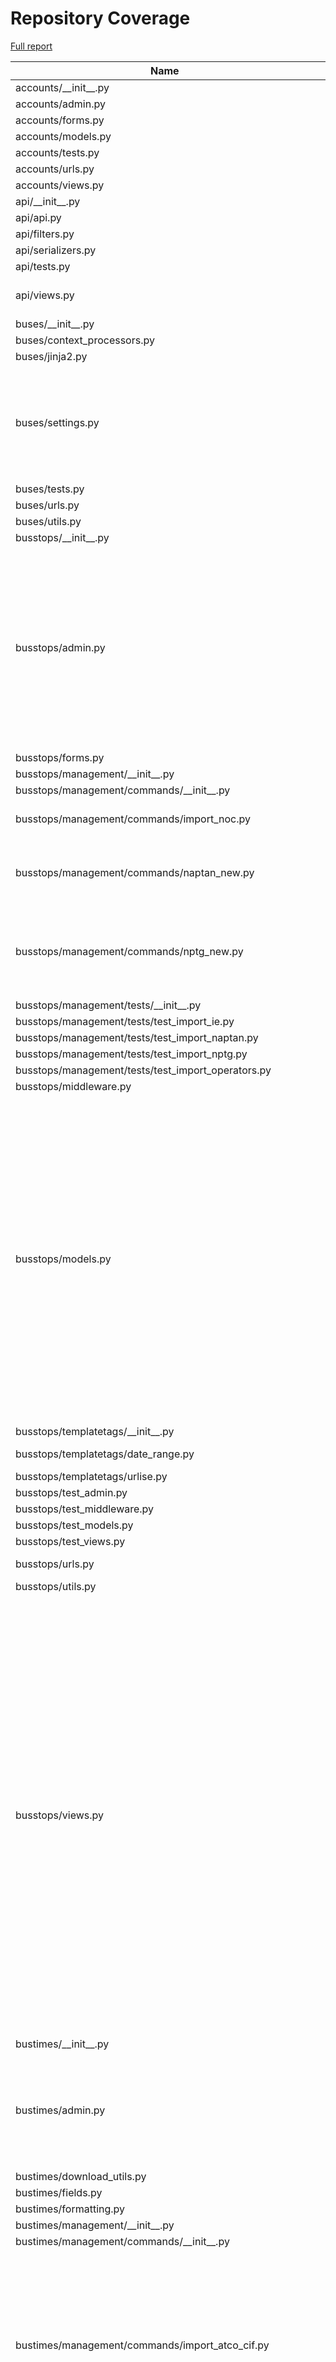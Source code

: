 # Repository Coverage

[Full report](https://htmlpreview.github.io/?https://github.com/jclgoodwin/bustimes.org/blob/python-coverage-comment-action-data/htmlcov/index.html)

| Name                                                            |    Stmts |     Miss |   Cover |   Missing |
|---------------------------------------------------------------- | -------: | -------: | ------: | --------: |
| accounts/\_\_init\_\_.py                                        |        0 |        0 |    100% |           |
| accounts/admin.py                                               |       41 |        0 |    100% |           |
| accounts/forms.py                                               |       50 |        0 |    100% |           |
| accounts/models.py                                              |       25 |        0 |    100% |           |
| accounts/tests.py                                               |       99 |        0 |    100% |           |
| accounts/urls.py                                                |        4 |        0 |    100% |           |
| accounts/views.py                                               |       61 |        1 |     98% |       108 |
| api/\_\_init\_\_.py                                             |        0 |        0 |    100% |           |
| api/api.py                                                      |       11 |        0 |    100% |           |
| api/filters.py                                                  |       53 |        0 |    100% |           |
| api/serializers.py                                              |      114 |        0 |    100% |           |
| api/tests.py                                                    |        7 |        0 |    100% |           |
| api/views.py                                                    |       93 |        5 |     95% |134, 141-148 |
| buses/\_\_init\_\_.py                                           |        0 |        0 |    100% |           |
| buses/context\_processors.py                                    |        5 |        0 |    100% |           |
| buses/jinja2.py                                                 |       36 |        2 |     94% |    40, 61 |
| buses/settings.py                                               |      112 |       21 |     81% |97-105, 125, 208, 227-235, 252-268, 320 |
| buses/tests.py                                                  |        5 |        0 |    100% |           |
| buses/urls.py                                                   |        6 |        0 |    100% |           |
| buses/utils.py                                                  |       24 |        1 |     96% |        27 |
| busstops/\_\_init\_\_.py                                        |        0 |        0 |    100% |           |
| busstops/admin.py                                               |      323 |       16 |     95% |103-109, 184, 243-251, 333-334, 380, 455, 459, 508, 540, 584, 588, 612, 616 |
| busstops/forms.py                                               |       46 |        0 |    100% |           |
| busstops/management/\_\_init\_\_.py                             |        0 |        0 |    100% |           |
| busstops/management/commands/\_\_init\_\_.py                    |        0 |        0 |    100% |           |
| busstops/management/commands/import\_noc.py                     |      130 |        3 |     98% |155, 184, 246 |
| busstops/management/commands/naptan\_new.py                     |      151 |        5 |     97% |47, 100, 152, 212, 257 |
| busstops/management/commands/nptg\_new.py                       |       94 |        7 |     93% |148, 158, 163, 169-170, 172-173 |
| busstops/management/tests/\_\_init\_\_.py                       |        0 |        0 |    100% |           |
| busstops/management/tests/test\_import\_ie.py                   |       63 |        0 |    100% |           |
| busstops/management/tests/test\_import\_naptan.py               |       67 |        0 |    100% |           |
| busstops/management/tests/test\_import\_nptg.py                 |       31 |        0 |    100% |           |
| busstops/management/tests/test\_import\_operators.py            |       64 |        0 |    100% |           |
| busstops/middleware.py                                          |       20 |        0 |    100% |           |
| busstops/models.py                                              |      605 |       30 |     95% |241, 287, 389, 426, 476, 502, 592, 630, 722, 786, 789-792, 803-804, 828-832, 837, 848, 867-868, 941-945, 1003, 1045, 1060, 1096 |
| busstops/templatetags/\_\_init\_\_.py                           |        0 |        0 |    100% |           |
| busstops/templatetags/date\_range.py                            |       25 |        3 |     88% | 9, 22, 28 |
| busstops/templatetags/urlise.py                                 |       20 |        0 |    100% |           |
| busstops/test\_admin.py                                         |       54 |        0 |    100% |           |
| busstops/test\_middleware.py                                    |       10 |        0 |    100% |           |
| busstops/test\_models.py                                        |      143 |        0 |    100% |           |
| busstops/test\_views.py                                         |      277 |        0 |    100% |           |
| busstops/urls.py                                                |       20 |        2 |     90% |   123-125 |
| busstops/utils.py                                               |        3 |        0 |    100% |           |
| busstops/views.py                                               |      621 |       46 |     93% |116, 136-140, 486, 512, 562, 726, 757, 821-824, 826, 940-945, 958, 1035, 1181, 1231-1232, 1237-1238, 1246-1255, 1272-1276, 1357, 1384-1385, 1389-1392, 1542, 1554-1555, 1560, 1572-1573 |
| bustimes/\_\_init\_\_.py                                        |        0 |        0 |    100% |           |
| bustimes/admin.py                                               |       97 |       12 |     88% |54, 60, 63-64, 67-68, 114-118, 141, 149, 162, 172 |
| bustimes/download\_utils.py                                     |       40 |        0 |    100% |           |
| bustimes/fields.py                                              |       31 |        1 |     97% |        12 |
| bustimes/formatting.py                                          |       19 |        0 |    100% |           |
| bustimes/management/\_\_init\_\_.py                             |        0 |        0 |    100% |           |
| bustimes/management/commands/\_\_init\_\_.py                    |        0 |        0 |    100% |           |
| bustimes/management/commands/import\_atco\_cif.py               |      235 |       25 |     89% |28-35, 40, 43-44, 66, 193, 195, 198, 200, 208, 214, 278, 311-316, 356-357, 424 |
| bustimes/management/commands/import\_bod\_timetables.py         |      274 |       28 |     90% |48, 99, 103, 107-115, 120, 125-126, 146, 175, 185, 196, 264, 274-278, 294-295, 316, 332-333, 349 |
| bustimes/management/commands/import\_gtfs.py                    |      235 |       23 |     90% |75, 79, 129-130, 146, 215, 217, 277-278, 280-281, 317-318, 324-325, 329-332, 340-342, 390, 412 |
| bustimes/management/commands/import\_gtfs\_ember.py             |       89 |        0 |    100% |           |
| bustimes/management/commands/import\_gtfs\_flixbus.py           |      120 |        3 |     98% |     92-94 |
| bustimes/management/commands/import\_ni.py                      |       31 |        0 |    100% |           |
| bustimes/management/commands/import\_passenger.py               |      118 |       35 |     70% |51-54, 56-58, 102, 112-118, 146-179 |
| bustimes/management/commands/import\_tnds.py                    |       61 |        5 |     92% |46-48, 63-71 |
| bustimes/management/commands/import\_transxchange.py            |      774 |       75 |     90% |80, 92, 138-139, 363, 366-380, 409, 578-579, 616-617, 619-620, 643-644, 654, 662-663, 721, 732, 768, 794, 798-800, 854-858, 919, 923, 925, 941-946, 983-984, 995, 1012, 1020, 1022-1025, 1030, 1044, 1050, 1077, 1116, 1147-1148, 1176, 1180-1181, 1192, 1197, 1209, 1234, 1283-1284, 1313-1314, 1319, 1330 |
| bustimes/management/tests/\_\_init\_\_.py                       |        0 |        0 |    100% |           |
| bustimes/management/tests/test\_import\_atco\_cif.py            |       70 |        0 |    100% |           |
| bustimes/management/tests/test\_import\_bod.py                  |      226 |        0 |    100% |           |
| bustimes/management/tests/test\_import\_gtfs.py                 |      106 |        0 |    100% |           |
| bustimes/management/tests/test\_import\_gtfs\_ember\_flixbus.py |       75 |        0 |    100% |           |
| bustimes/management/tests/test\_import\_ni.py                   |       21 |        0 |    100% |           |
| bustimes/management/tests/test\_import\_passenger.py            |       23 |        0 |    100% |           |
| bustimes/management/tests/test\_import\_transxchange.py         |      726 |        2 |     99% | 1063-1066 |
| bustimes/management/tests/test\_tnds.py                         |       22 |        0 |    100% |           |
| bustimes/models.py                                              |      318 |        6 |     98% |92, 339, 342, 371, 408, 442 |
| bustimes/tests.py                                               |      130 |        0 |    100% |           |
| bustimes/timetables.py                                          |      638 |       48 |     92% |62, 102-115, 144, 241-242, 259, 327-330, 342, 355-360, 406, 413, 481, 484, 500-503, 530, 639-654, 740-741, 812, 958-960 |
| bustimes/urls.py                                                |        3 |        0 |    100% |           |
| bustimes/utils.py                                               |      187 |       12 |     94% |205, 231-233, 253-254, 277, 322, 339-340, 352, 388 |
| bustimes/views.py                                               |      365 |       66 |     82% |154-168, 177-179, 187-196, 198-206, 213, 235, 325, 334, 370, 376, 456, 506, 540, 544-546, 554, 569-576, 606-617, 626-632 |
| departures/\_\_init\_\_.py                                      |        0 |        0 |    100% |           |
| departures/avl.py                                               |       12 |        1 |     92% |        14 |
| departures/gtfsr.py                                             |       91 |        2 |     98% |   91, 111 |
| departures/live.py                                              |      134 |       14 |     90% |44, 59, 61, 63, 80-85, 145, 156, 168, 182 |
| departures/sources.py                                           |      218 |       34 |     84% |30, 54, 59, 63, 96, 112, 122, 125-127, 137-144, 149-150, 164-165, 173-174, 179, 243, 310, 385, 389-390, 396-397, 400, 408 |
| departures/test\_gtfsr\_trip\_updates.py                        |       45 |        0 |    100% |           |
| departures/test\_gtfsr\_vehicle\_positions.py                   |       33 |        0 |    100% |           |
| departures/test\_live.py                                        |      111 |        0 |    100% |           |
| disruptions/\_\_init\_\_.py                                     |        0 |        0 |    100% |           |
| disruptions/admin.py                                            |       26 |        1 |     96% |        44 |
| disruptions/models.py                                           |       70 |        5 |     93% |41, 70, 94, 102, 112 |
| disruptions/siri\_sx.py                                         |      122 |       14 |     89% |50, 77, 89-92, 103-104, 135, 145-149 |
| disruptions/test\_siri\_sx.py                                   |       48 |        0 |    100% |           |
| disruptions/test\_tfl\_disruptions.py                           |       34 |        0 |    100% |           |
| disruptions/tests.py                                            |       16 |        0 |    100% |           |
| disruptions/tfl\_disruptions.py                                 |       85 |        2 |     98% |   63, 104 |
| disruptions/urls.py                                             |        3 |        0 |    100% |           |
| disruptions/views.py                                            |        9 |        0 |    100% |           |
| fares/\_\_init\_\_.py                                           |        0 |        0 |    100% |           |
| fares/admin.py                                                  |       37 |        2 |     95% |    26, 29 |
| fares/forms.py                                                  |       26 |        3 |     88% | 17, 40-41 |
| fares/management/commands/\_\_init\_\_.py                       |        0 |        0 |    100% |           |
| fares/management/commands/import\_netex\_fares.py               |      353 |       59 |     83% |28, 69-70, 121, 128-130, 223-224, 323, 367-368, 449, 528-535, 555, 564-565, 583-588, 595-632, 652-653, 663-664, 670-679 |
| fares/management/commands/mytrip\_ticketing.py                  |       38 |        3 |     92% | 15, 44-45 |
| fares/models.py                                                 |      176 |        8 |     95% |60, 142, 217, 222, 245-246, 250-251 |
| fares/mytrip.py                                                 |       53 |        4 |     92% |35, 49-50, 73 |
| fares/test\_mytrip.py                                           |       40 |        0 |    100% |           |
| fares/tests.py                                                  |       79 |        0 |    100% |           |
| fares/urls.py                                                   |        3 |        0 |    100% |           |
| fares/views.py                                                  |       44 |        0 |    100% |           |
| manage.py                                                       |        6 |        0 |    100% |           |
| transxchange/\_\_init\_\_.py                                    |        0 |        0 |    100% |           |
| transxchange/test\_txc.py                                       |       23 |        0 |    100% |           |
| transxchange/txc.py                                             |      464 |       16 |     97% |42, 113, 160, 218, 246, 292-299, 396, 408, 470, 503-504, 662, 693 |
| vehicles/\_\_init\_\_.py                                        |        0 |        0 |    100% |           |
| vehicles/admin.py                                               |      250 |       34 |     86% |32, 60, 87, 89, 182-183, 192, 205-206, 222, 251, 254, 277, 283, 285, 287, 290, 319, 337, 343, 381-396, 409, 422, 439, 488-490 |
| vehicles/apps.py                                                |        6 |        0 |    100% |           |
| vehicles/context\_processors.py                                 |       14 |        0 |    100% |           |
| vehicles/fields.py                                              |       15 |        0 |    100% |           |
| vehicles/filters.py                                             |       18 |        0 |    100% |           |
| vehicles/forms.py                                               |       96 |        2 |     98% |  137, 175 |
| vehicles/management/\_\_init\_\_.py                             |        0 |        0 |    100% |           |
| vehicles/management/commands/\_\_init\_\_.py                    |        0 |        0 |    100% |           |
| vehicles/management/commands/import\_bod\_avl.py                |      476 |       56 |     88% |50, 128, 144, 153-154, 197-200, 203-206, 258, 274, 293-294, 317-335, 389, 395, 448, 451, 455, 461, 476-477, 524-537, 566, 575-576, 595, 624, 657, 775, 850, 854 |
| vehicles/management/commands/import\_bushub.py                  |       76 |       14 |     82% |22-23, 27-28, 31-32, 43, 46, 62-63, 72, 82, 101, 109 |
| vehicles/management/commands/import\_edinburgh.py               |       72 |        4 |     94% |83, 87-90, 97 |
| vehicles/management/commands/import\_gtfsr\_ember.py            |       86 |        7 |     92% |78-79, 102-104, 120, 141 |
| vehicles/management/commands/import\_gtfsr\_ie.py               |      102 |        6 |     94% |71, 98, 143, 152, 159, 163 |
| vehicles/management/commands/import\_live\_jersey.py            |       33 |        0 |    100% |           |
| vehicles/management/commands/import\_polar.py                   |       78 |       27 |     65% |13-14, 25, 28, 33-39, 45-47, 51, 55-56, 61-62, 65, 75-78, 81, 94, 101 |
| vehicles/management/commands/import\_stagecoach\_avl.py         |       94 |       15 |     84% |105, 116-127, 155, 162, 167-168, 179-185, 207-215 |
| vehicles/management/commands/siri\_vm\_subscribe.py             |       26 |        0 |    100% |           |
| vehicles/management/import\_live\_vehicles.py                   |      283 |       59 |     79% |38, 51-67, 80, 121, 130, 136-138, 162, 177, 181, 190-193, 202, 215, 223, 228, 232-233, 235-236, 241-242, 256-262, 294-295, 336, 339-340, 354-355, 370-371, 375, 398-399, 406-410, 427, 437-439 |
| vehicles/management/tests/\_\_init\_\_.py                       |        0 |        0 |    100% |           |
| vehicles/management/tests/test\_bod\_avl.py                     |      314 |        0 |    100% |           |
| vehicles/management/tests/test\_bushub.py                       |       48 |        0 |    100% |           |
| vehicles/management/tests/test\_edinburgh.py                    |       51 |        0 |    100% |           |
| vehicles/management/tests/test\_import\_live\_jersey.py         |       31 |        0 |    100% |           |
| vehicles/management/tests/test\_polar.py                        |       33 |        0 |    100% |           |
| vehicles/management/tests/test\_siri\_post.py                   |       37 |        0 |    100% |           |
| vehicles/management/tests/test\_stagecoach\_avl.py              |       33 |        0 |    100% |           |
| vehicles/management/tests/test\_stats.py                        |       24 |        0 |    100% |           |
| vehicles/models.py                                              |      526 |       33 |     94% |204, 206, 216, 250, 254, 258, 326, 332, 404, 410, 467, 488, 616-617, 630, 655-657, 665-666, 669-670, 675-676, 698, 760, 767-770, 812, 825, 834, 845 |
| vehicles/rtpi.py                                                |       76 |        1 |     99% |        28 |
| vehicles/signals.py                                             |       11 |        0 |    100% |           |
| vehicles/tasks.py                                               |      127 |       22 |     83% |63-73, 80, 85, 95, 102-105, 108, 110, 119, 132, 150, 164, 177-178, 232-233, 236 |
| vehicles/test\_models.py                                        |       67 |        0 |    100% |           |
| vehicles/test\_schedule\_adherence.py                           |       75 |        0 |    100% |           |
| vehicles/tests.py                                               |      441 |        0 |    100% |           |
| vehicles/time\_aware\_polyline.py                               |       56 |       48 |     14% |11, 18, 25, 36, 48-75, 79, 87-98, 106-120 |
| vehicles/urls.py                                                |        4 |        0 |    100% |           |
| vehicles/utils.py                                               |      128 |        4 |     97% |41-42, 155, 172 |
| vehicles/views.py                                               |      617 |       69 |     89% |343-344, 395, 422, 437-438, 457-458, 484-485, 510-515, 520-521, 552, 570-571, 573, 578, 594-595, 613-634, 714-715, 722, 736, 840, 842, 844, 849, 898-906, 923-929, 946-947, 988, 1044, 1047-1048, 1058, 1074-1079, 1119-1120, 1166, 1221-1260 |
| vosa/\_\_init\_\_.py                                            |        0 |        0 |    100% |           |
| vosa/admin.py                                                   |       36 |        0 |    100% |           |
| vosa/management/commands/\_\_init\_\_.py                        |        0 |        0 |    100% |           |
| vosa/management/commands/import\_vosa.py                        |      159 |        1 |     99% |       203 |
| vosa/models.py                                                  |       75 |        0 |    100% |           |
| vosa/tests.py                                                   |       60 |        0 |    100% |           |
| vosa/urls.py                                                    |        3 |        0 |    100% |           |
| vosa/views.py                                                   |       57 |        0 |    100% |           |
|                                                       **TOTAL** | **15760** | **1053** | **93%** |           |


## Setup coverage badge

Below are examples of the badges you can use in your main branch `README` file.

### Direct image

[![Coverage badge](https://raw.githubusercontent.com/jclgoodwin/bustimes.org/python-coverage-comment-action-data/badge.svg)](https://htmlpreview.github.io/?https://github.com/jclgoodwin/bustimes.org/blob/python-coverage-comment-action-data/htmlcov/index.html)

This is the one to use if your repository is private or if you don't want to customize anything.

### [Shields.io](https://shields.io) Json Endpoint

[![Coverage badge](https://img.shields.io/endpoint?url=https://raw.githubusercontent.com/jclgoodwin/bustimes.org/python-coverage-comment-action-data/endpoint.json)](https://htmlpreview.github.io/?https://github.com/jclgoodwin/bustimes.org/blob/python-coverage-comment-action-data/htmlcov/index.html)

Using this one will allow you to [customize](https://shields.io/endpoint) the look of your badge.
It won't work with private repositories. It won't be refreshed more than once per five minutes.

### [Shields.io](https://shields.io) Dynamic Badge

[![Coverage badge](https://img.shields.io/badge/dynamic/json?color=brightgreen&label=coverage&query=%24.message&url=https%3A%2F%2Fraw.githubusercontent.com%2Fjclgoodwin%2Fbustimes.org%2Fpython-coverage-comment-action-data%2Fendpoint.json)](https://htmlpreview.github.io/?https://github.com/jclgoodwin/bustimes.org/blob/python-coverage-comment-action-data/htmlcov/index.html)

This one will always be the same color. It won't work for private repos. I'm not even sure why we included it.

## What is that?

This branch is part of the
[python-coverage-comment-action](https://github.com/marketplace/actions/python-coverage-comment)
GitHub Action. All the files in this branch are automatically generated and may be
overwritten at any moment.